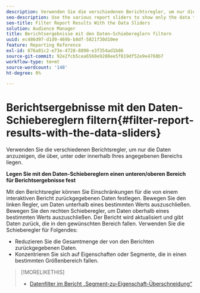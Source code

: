 ```yaml
---
description: Verwenden Sie die verschiedenen Berichtsregler, um nur die Daten anzuzeigen, die über, unter oder innerhalb Ihres angegebenen Bereichs liegen.
seo-description: Use the various report sliders to show only the data that falls above, below, or within your specified range.
seo-title: Filter Report Results With the Data Sliders
solution: Audience Manager
title: Berichtsergebnisse mit den Daten-Schiebereglern filtern
uuid: ec486d97-d1d9-469b-b8df-5821f30d10ee
feature: Reporting Reference
exl-id: 876a01c2-e73e-4728-8890-e3f354ad1b86
source-git-commit: 92e2fcb5cea6560e9288ee5f819df52e9e4768b7
workflow-type: tm+mt
source-wordcount: '148'
ht-degree: 0%

---
```


# Berichtsergebnisse mit den Daten-Schiebereglern filtern{#filter-report-results-with-the-data-sliders}

Verwenden Sie die verschiedenen Berichtsregler, um nur die Daten anzuzeigen, die über, unter oder innerhalb Ihres angegebenen Bereichs liegen.

<!-- 

c_reach_slider.xml

 -->

**Legen Sie mit den Daten-Schiebereglern einen unteren/oberen Bereich für Berichtsergebnisse fest**

Mit den Berichtsregler können Sie Einschränkungen für die von einem interaktiven Bericht zurückgegebenen Daten festlegen. Bewegen Sie den linken Regler, um Daten unterhalb eines bestimmten Werts auszuschließen. Bewegen Sie den rechten Schieberegler, um Daten oberhalb eines bestimmten Werts auszuschließen. Der Bericht wird aktualisiert und gibt Daten zurück, die in den gewünschten Bereich fallen. Verwenden Sie die Schieberegler für Folgendes:

* Reduzieren Sie die Gesamtmenge der von den Berichten zurückgegebenen Daten.
* Konzentrieren Sie sich auf Eigenschaften oder Segmente, die in einen bestimmten Größenbereich fallen.

>[!MORELIKETHIS]
>
>* [Datenfilter im Bericht „Segment-zu-Eigenschaft-Überschneidung“ ](../../reporting/dynamic-reports/segment-trait-overlap-report.md#data-filters-s2t-report)
